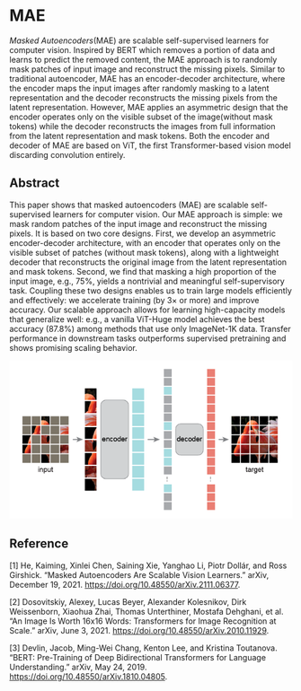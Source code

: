 # MAE

*Masked Autoencoders*(MAE) are scalable self-supervised learners for computer vision. Inspired by BERT which removes a portion of data and learns to predict the removed content, the MAE approach is to randomly mask patches of input image and reconstruct the missing pixels. Similar to traditional autoencoder, MAE has an encoder-decoder architecture, where the encoder maps the input images after randomly masking to a latent representation and the decoder reconstructs the missing pixels from the latent representation. However, MAE applies an asymmetric design that the encoder operates only on the visible subset of the image(without mask tokens) while the decoder reconstructs the images from full information from the latent representation and mask tokens. Both the encoder and decoder of MAE are based on ViT, the first Transformer-based vision model discarding convolution entirely.



## Abstract

This paper shows that masked autoencoders (MAE) are scalable self-supervised learners for computer vision. Our MAE approach is simple: we mask random patches of the input image and reconstruct the missing pixels. It is based on two core designs. First, we develop an asymmetric encoder-decoder architecture, with an encoder that operates only on the visible subset of patches (without mask tokens), along with a lightweight decoder that reconstructs the original image from the latent representation and mask tokens. Second, we find that masking a high proportion of the input image, e.g., 75%, yields a nontrivial and meaningful self-supervisory task. Coupling these two designs enables us to train large models efficiently and effectively: we accelerate training (by 3× or more) and improve accuracy. Our scalable approach allows for learning high-capacity models that generalize well: e.g., a vanilla ViT-Huge model achieves the best accuracy (87.8%) among methods that use only ImageNet-1K data. Transfer performance in downstream tasks outperforms supervised pretraining and shows promising scaling behavior.

![MAE](./assets/mae.png)



## Reference

[1] He, Kaiming, Xinlei Chen, Saining Xie, Yanghao Li, Piotr Dollár, and Ross Girshick. “Masked Autoencoders Are Scalable Vision Learners.” arXiv, December 19, 2021. https://doi.org/10.48550/arXiv.2111.06377.

[2] Dosovitskiy, Alexey, Lucas Beyer, Alexander Kolesnikov, Dirk Weissenborn, Xiaohua Zhai, Thomas Unterthiner, Mostafa Dehghani, et al. “An Image Is Worth 16x16 Words: Transformers for Image Recognition at Scale.” arXiv, June 3, 2021. https://doi.org/10.48550/arXiv.2010.11929.

[3] Devlin, Jacob, Ming-Wei Chang, Kenton Lee, and Kristina Toutanova. “BERT: Pre-Training of Deep Bidirectional Transformers for Language Understanding.” arXiv, May 24, 2019. https://doi.org/10.48550/arXiv.1810.04805.